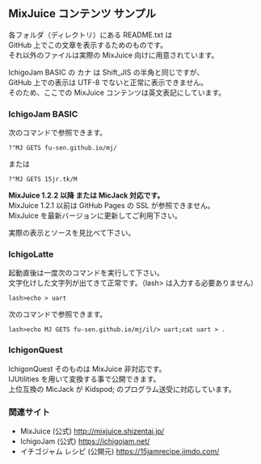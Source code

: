 ## MixJuice コンテンツ サンプル

各フォルダ（ディレクトリ）にある README.txt は<br>
GitHub 上でこの文章を表示するためのものです。<br>
それ以外のファイルは実際の MixJuice 向けに用意されています。

IchigoJam BASIC の カナ は Shift_JIS の半角と同じですが、<br>
GitHub 上での表示は UTF-8 でないと正常に表示できません。<br>
そのため、ここでの MixJuice コンテンツは英文表記にしています。

### IchigoJam BASIC

次のコマンドで参照できます。

```
?"MJ GETS fu-sen.github.io/mj/
```

または

```
?"MJ GETS 15jr.tk/M
```

**MixJuice 1.2.2 以降 または MicJack 対応です。**<br>
MixJuice 1.2.1 以前は GitHub Pages の SSL が参照できません。<br>
MixJuice を最新バージョンに更新してご利用下さい。

実際の表示とソースを見比べて下さい。

### IchigoLatte

起動直後は一度次のコマンドを実行して下さい。<br>
文字化けした文字列が出てきて正常です。（lash> は入力する必要ありません）

```
lash>echo > uart
```

次のコマンドで参照できます。

```
lash>echo MJ GETS fu-sen.github.io/mj/il/> uart;cat uart > .
```

### IchigonQuest

IchigonQuest そのものは MixJuice 非対応です。<br>
IJUtilities を用いて変換する事で公開できます。<br>
上位互換の MicJack が Kidspod; のプログラム送受に対応しています。

### 関連サイト

* MixJuice (公式) http://mixjuice.shizentai.jp/
* IchigoJam (公式) https://ichigojam.net/
* イチゴジャム レシピ (公開元) https://15jamrecipe.jimdo.com/

